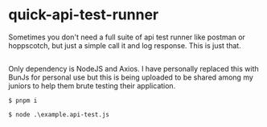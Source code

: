 # quick-api-test-runner
Sometimes you don't need a full suite of api test runner like postman or hoppscotch, but just a simple call it and log response. This is just that.

## 
Only dependency is NodeJS and Axios. I have personally replaced this with BunJs for personal use but this is being uploaded to be shared among my juniors to help them brute testing their application.

```
$ pnpm i

$ node .\example.api-test.js
